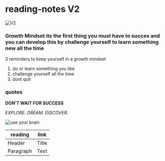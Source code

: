 # reading-notes V2

![V2](https://encrypted-tbn0.gstatic.com/images?q=tbn:ANd9GcRgpbGBU2VhBZi4PEsIjc7GT4rRQrLqxu91EA&usqp=CAU)



### Growth Mindset its the first thing you must have to succes and you can develop this by challenge yourself to learn something new all the time 

3 reminders to keep yourself in a growth mindset

1. do or learn something you like 
2. challenge yourself all the time 
3. dont quit 

### quotes


**DON’T WAIT FOR SUCCESS**

*EXPLORE. DREAM. DISCOVER.*


![use your brain](https://storage.googleapis.com/proudcity/elgl/uploads/2020/08/growth-mindset-brain.png)

| reading     | link        |
| ----------- | ----------- |
| Header      | Title       |
| Paragraph   | Text        |


